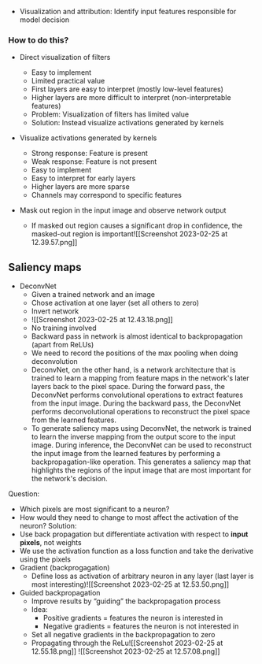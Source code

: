 - Visualization and attribution: Identify input features responsible for model decision

### How to do this?
- Direct visualization of filters
	- Easy to implement 
	- Limited practical value
	- First layers are easy to interpret (mostly low-level features) 
	- Higher layers are more difficult to interpret (non-interpretable features)
	- Problem: Visualization of filters has limited value 
	- Solution: Instead visualize activations generated by kernels

- Visualize activations generated by kernels
	- Strong response: Feature is present 
	- Weak response: Feature is not present
	- Easy to implement 
	- Easy to interpret for early layers
	- Higher layers are more sparse 
	- Channels may correspond to specific features

- Mask out region in the input image and observe network output
	- If masked out region causes a significant drop in confidence, the masked-out region is important![[Screenshot 2023-02-25 at 12.39.57.png]]

## Saliency maps 
- DeconvNet
	- Given a trained network and an image 
	- Chose activation at one layer (set all others to zero) 
	- Invert network
	- ![[Screenshot 2023-02-25 at 12.43.18.png]]
	- No training involved 
	- Backward pass in network is almost identical to backpropagation (apart from ReLUs)
	- We need to record the positions of the max pooling when doing deconvolution
	- DeconvNet, on the other hand, is a network architecture that is trained to learn a mapping from feature maps in the network's later layers back to the pixel space. During the forward pass, the DeconvNet performs convolutional operations to extract features from the input image. During the backward pass, the DeconvNet performs deconvolutional operations to reconstruct the pixel space from the learned features.
	- To generate saliency maps using DeconvNet, the network is trained to learn the inverse mapping from the output score to the input image. During inference, the DeconvNet can be used to reconstruct the input image from the learned features by performing a backpropagation-like operation. This generates a saliency map that highlights the regions of the input image that are most important for the network's decision.

Question: 
- Which pixels are most significant to a neuron? 
- How would they need to change to most affect the activation of the neuron?
Solution: 
- Use back propagation but differentiate activation with respect to **input pixels**, not weights
- We use the activation function as a loss function and take the derivative using the pixels
- Gradient (backprogagation)
	- Define loss as activation of arbitrary neuron in any layer (last layer is most interesting)![[Screenshot 2023-02-25 at 12.53.50.png]]
- Guided backpropagation
	- Improve results by “guiding” the backpropagation process
	- Idea: 
		- Positive gradients = features the neuron is interested in 
		- Negative gradients = features the neuron is not interested in 
	- Set all negative gradients in the backpropagation to zero
	- Propagating through the ReLu![[Screenshot 2023-02-25 at 12.55.18.png]]
![[Screenshot 2023-02-25 at 12.57.08.png]]
